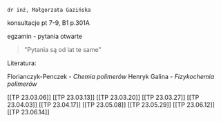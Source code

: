 	dr inż, Małgorzata Gazińska
konsultacje pt 7-9, B1 p.301A

egzamin - pytania otwarte

> "Pytania są od lat te same"

Literatura:

Florianczyk-Penczek - *Chemia polimerów*
Henryk Galina - *Fizykochemia polimerów*

[[TP 23.03.06]]
[[TP 23.03.13]]
[[TP 23.03.20]]
[[TP 23.03.27]]
[[TP 23.04.03]]
[[TP 23.04.17]]
[[TP 23.05.08]]
[[TP 23.05.29]]
[[TP 23.06.12]]
[[TP 23.06.14]]







